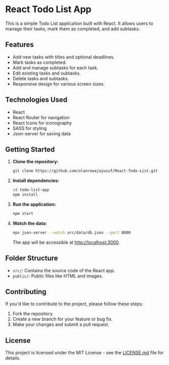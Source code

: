 # React Todo List App

This is a simple Todo List application built with React. It allows users to manage their tasks, mark them as completed, and add subtasks.

## Features

- Add new tasks with titles and optional deadlines.
- Mark tasks as completed.
- Add and manage subtasks for each task.
- Edit existing tasks and subtasks.
- Delete tasks and subtasks.
- Responsive design for various screen sizes.

## Technologies Used

- React
- React Router for navigation
- React Icons for iconography
- SASS for styling
- Json-server for saving data

## Getting Started

1. **Clone the repository:**

   ```bash
   git clone https://github.com/olanrewajuyusuf/React-Todo-List.git
   ```

2. **Install dependencies:**

   ```bash
   cd todo-list-app
   npm install
   ```

3. **Run the application:**

   ```bash
   npm start
   ```

4. **Watch the data:**

   ```bash
   npx json-server --watch src/data/db.json --port 8000
   ```

   The app will be accessible at [http://localhost:3000](http://localhost:3000).

## Folder Structure

- `src/`: Contains the source code of the React app.
- `public/`: Public files like HTML and images.

## Contributing

If you'd like to contribute to the project, please follow these steps:

1. Fork the repository.
2. Create a new branch for your feature or bug fix.
3. Make your changes and submit a pull request.

## License

This project is licensed under the MIT License - see the [LICENSE.md](LICENSE.md) file for details.
